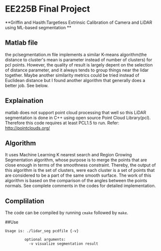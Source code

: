 # EE225B Final Project

**Griffin and Hasith:Targetless Extrinsic Calibration of Camera and LiDAR 
using ML-based segmentation
**

## Matlab file
the pclsegmentation.m file implements a similar K-means algorithm(the distance to cluster's mean is parameter instead of number of clusters) for pcl points. However, the quality of result is largely depent on the selection of distance parameter, and it always tends to group things near the lidar together. Maybe another similarity metrics could be tried instead of Euclidean distance but I found another algorithm that generally does a better job. See below.

## Explaination
matlab does not support point cloud processing that well so this LiDAR segmentation is done in C++ using open source Point Cloud Library(pcl). Therefore this code requires at least PCL1.5 to run.
Refer: http://pointclouds.org/

## Algorithm
It uses Machine Learning K nearest search and Region Growing Segmentation algorithm, whose purpose is to merge the points that are close enough in terms of the smoothness constraint. Thereby, the output of this algorithm is the set of clusters, were each cluster is a set of points that are considered to be a part of the same smooth surface. The work of this algorithm is based on the comparison of the angles between the points normals.
See complete comments in the codes for detailed implementation.

## Complilation
The code can be compiled by running `cmake` followed by `make`.

##Use
```
Usage is: ./lidar_seg pcdfile {-v}

         optional arguments:
           -v visualize segmentation result
